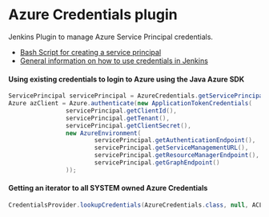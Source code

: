 # Azure Credentials plugin

Jenkins Plugin to manage Azure Service Principal credentials.

* [Bash Script for creating a service principal](https://github.com/Azure/azure-devops-utils/blob/master/bash/create-service-principal.sh)
* [General information on how to use credentials in Jenkins](https://wiki.jenkins-ci.org/display/JENKINS/Credentials+Plugin)

#### Using existing credentials to login to Azure using the Java Azure SDK
```Java
ServicePrincipal servicePrincipal = AzureCredentials.getServicePrincipal("<credentials_id>");
Azure azClient = Azure.authenticate(new ApplicationTokenCredentials(
                servicePrincipal.getClientId(),
                servicePrincipal.getTenant(),
                servicePrincipal.getClientSecret(),
                new AzureEnvironment(
                        servicePrincipal.getAuthenticationEndpoint(),
                        servicePrincipal.getServiceManagementURL(),
                        servicePrincipal.getResourceManagerEndpoint(),
                        servicePrincipal.getGraphEndpoint()
                ));
```

#### Getting an iterator to all SYSTEM owned Azure Credentials
```Java
CredentialsProvider.lookupCredentials(AzureCredentials.class, null, ACL.SYSTEM, Collections.<DomainRequirement>emptyList()
```